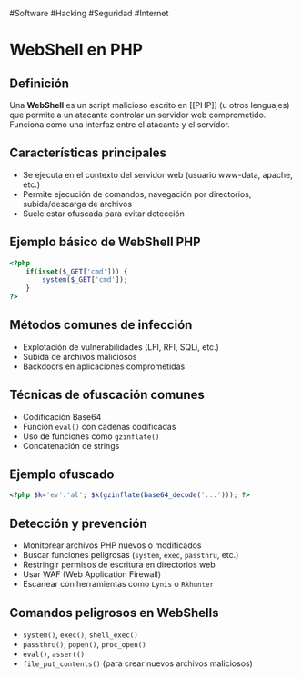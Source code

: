 #Software #Hacking #Seguridad #Internet 
# WebShell en PHP

## Definición
Una **WebShell** es un script malicioso escrito en [[PHP]] (u otros lenguajes) que permite a un atacante controlar un servidor web comprometido. Funciona como una interfaz entre el atacante y el servidor.

## Características principales
- Se ejecuta en el contexto del servidor web (usuario www-data, apache, etc.)
- Permite ejecución de comandos, navegación por directorios, subida/descarga de archivos
- Suele estar ofuscada para evitar detección

## Ejemplo básico de WebShell PHP
```php
<?php 
    if(isset($_GET['cmd'])) {
        system($_GET['cmd']); 
    }
?>
```

## Métodos comunes de infección
- Explotación de vulnerabilidades (LFI, RFI, SQLi, etc.)
- Subida de archivos maliciosos
- Backdoors en aplicaciones comprometidas

## Técnicas de ofuscación comunes
- Codificación Base64
- Función `eval()` con cadenas codificadas
- Uso de funciones como `gzinflate()` 
- Concatenación de strings

## Ejemplo ofuscado
```php
<?php $k='ev'.'al'; $k(gzinflate(base64_decode('...'))); ?>
```

## Detección y prevención
- Monitorear archivos PHP nuevos o modificados
- Buscar funciones peligrosas (`system`, `exec`, `passthru`, etc.)
- Restringir permisos de escritura en directorios web
- Usar WAF (Web Application Firewall)
- Escanear con herramientas como `Lynis` o `Rkhunter`

## Comandos peligrosos en WebShells
- `system()`, `exec()`, `shell_exec()`
- `passthru()`, `popen()`, `proc_open()`
- `eval()`, `assert()`
- `file_put_contents()` (para crear nuevos archivos maliciosos)